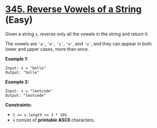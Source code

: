 # [345. Reverse Vowels of a String](https://leetcode.com/problems/reverse-vowels-of-a-string/description/) (Easy)

Given a string `s`, reverse only all the vowels in the string and return it.

The vowels are `'a'`, `'e'`, `'i'`, `'o'`, and `'u'`, and they can appear in both lower and upper cases, more than once.

 

**Example 1:**

```
Input: s = "hello"
Output: "holle"
```

**Example 2:**

```
Input: s = "leetcode"
Output: "leotcede"
```

 

**Constraints:**

* `1 <= s.length <= 3 * 105`
* `s` consist of **printable ASCII** characters.